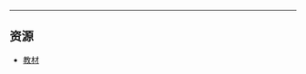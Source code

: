<!--
## 课程总览  
- 难度评分 7 / 10 （1 份）  
- 实用评分 9 / 10 （1 份）  
- 课程评价  
    `
    开始的几节课在认真学，可是到了稍微后面一点开始讲verilog硬件编程语言的时候，由于教学组的PPT略显混乱，导致我没学下去，然后期末的时候才开始补。后来期末学的时候，抛开知识点混杂来说，这门学科还是很有意思的，配合HDLBits这个网站刷代码能学到很多。
    `  @ 斯卡蒂  
-->

---

## 资源  
- [教材](https://file.uhsea.com/2403/462ebfecf787c996d1f7c2752fce6e7eQ1.pdf)